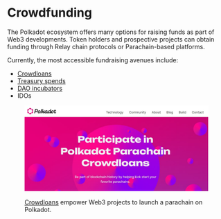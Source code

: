 # Crowdfunding

The Polkadot ecosystem offers many options for raising funds as part of Web3 developments. Token holders and prospective projects can obtain funding through Relay chain protocols or Parachain-based platforms.

Currently, the most accessible fundraising avenues include:

* [Crowdloans](crowdloans.md)
* [Treasury spends](treasury-spends.md)
* [DAO incubators](dao-incubators.md)
* IDOs

<figure><img src="../../../.gitbook/assets/O_Fundraising.JPG" alt=""><figcaption><p><a href="https://polkadot.network/crowdloans/">Crowdloans</a> empower Web3 projects to launch a parachain on Polkadot.</p></figcaption></figure>

